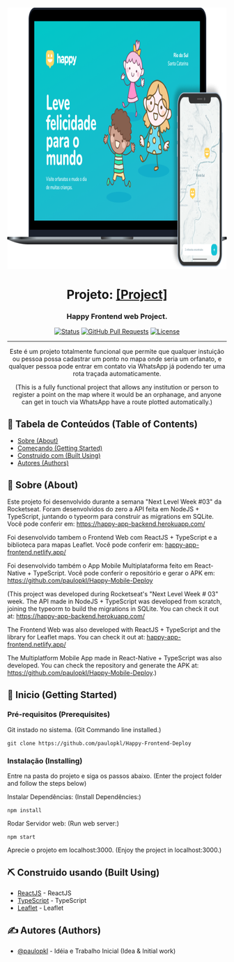 <p align="center">
  <a href="" rel="noopener">
  <img width="1000" height="600" src="/src/assets/Model github.png" alt="Project logo"></a>
</p>

<h1 align="center">Projeto: 
  <a href="https://happy-app-frontend.netlify.app/" target="_blank">[Project]</a>
</h1>
<h3 align="center">Happy Frontend web Project.</h3>


<div align="center">

[![Status](https://img.shields.io/badge/status-active-success.svg)]()
[![GitHub Pull Requests](https://img.shields.io/github/issues-pr/kylelobo/The-Documentation-Compendium.svg)](https://github.com/kylelobo/The-Documentation-Compendium/pulls)
[![License](https://img.shields.io/badge/license-MIT-blue.svg)](/LICENSE)

</div>

---

<p align="center"> 
  Este é um projeto totalmente funcional que permite que qualquer instuição ou pessoa possa cadastrar um 
  ponto no mapa onde seria um orfanato, e qualquer pessoa pode entrar em contato via WhatsApp já podendo
  ter uma rota traçada automaticamente.
  <br />
</p>
<p align="center"> 
  (This is a fully functional project that allows any institution or person to register a
   point on the map where it would be an orphanage, and anyone can get in touch via WhatsApp
   have a route plotted automatically.)
  <br />
</p>

## 📝 Tabela de Conteúdos (Table of Contents)

- [Sobre (About)](#about)
- [Começando (Getting Started)](#getting_started)
- [Construido com (Built Using)](#built_using)
- [Autores (Authors)](#authors)

## 🧐 Sobre (About) <a name="about"></a>

Este projeto foi desenvolvido durante a semana "Next Level Week #03" da Rocketseat.
Foram desenvolvidos do zero a API feita em NodeJS + TypeScript, juntando o typeorm para construir as 
migrations em SQLite. Você pode conferir em: <a href="https://happy-app-backend.herokuapp.com/" target="_blank">https://happy-app-backend.herokuapp.com/<a> 

Foi desenvolvido tambem o Frontend Web com ReactJS + TypeScript e a biblioteca para
mapas Leaflet. Você pode conferir em: <a href="happy-app-frontend.netlify.app/" target="_blank">happy-app-frontend.netlify.app/<a>

Foi desenvolvido também o App Mobile Multiplataforma feito em React-Native + TypeScript. Você pode conferir o repositório e gerar o APK em: <a href="https://github.com/paulopkl/Happy-Mobile-Deploy" target="_blank">https://github.com/paulopkl/Happy-Mobile-Deploy</a>

(This project was developed during Rocketseat's "Next Level Week # 03" week. The API made in NodeJS + TypeScript was developed from scratch, joining the typeorm to build the migrations in SQLite. You can check it out at: <a href="https://happy-app-backend.herokuapp.com/" target="_blank">https://happy-app-backend.herokuapp.com/<a>

The Frontend Web was also developed with ReactJS + TypeScript and the library for Leaflet maps. You can check it out at: <a href="happy-app-frontend.netlify.app/" target="_blank">happy-app-frontend.netlify.app/<a>

The Multiplatform Mobile App made in React-Native + TypeScript was also developed. You can check the repository and generate the APK at: <a href="https://github.com/paulopkl/Happy-Mobile-Deploy" target="_blank">https://github.com/paulopkl/Happy-Mobile-Deploy</a>.)

## 🏁 Inicio (Getting Started) <a name="getting_started"></a>

### Pré-requisitos (Prerequisites)

Git instado no sistema.
(Git Commando line installed.)

```
git clone https://github.com/paulopkl/Happy-Frontend-Deploy
```

### Instalação (Installing)

Entre na pasta do projeto e siga os passos abaixo.
(Enter the project folder and follow the steps below)

Instalar Dependências: (Install Dependêncies:)

```
npm install
```

Rodar Servidor web: (Run web server:)

```
npm start
```

Aprecie o projeto em localhost:3000. (Enjoy the project in localhost:3000.)

## ⛏️ Construido usando (Built Using) <a name="built_using"></a>

- [ReactJS](https://reactjs.org/) - ReactJS
- [TypeScript](https://www.typescriptlang.org/) - TypeScript
- [Leaflet](https://leafletjs.com/) - Leaflet

## ✍️ Autores (Authors) <a name="authors"></a>

- [@paulopkl](https://github.com/paulopkl) - Idéia e Trabalho Inicial (Idea & Initial work)